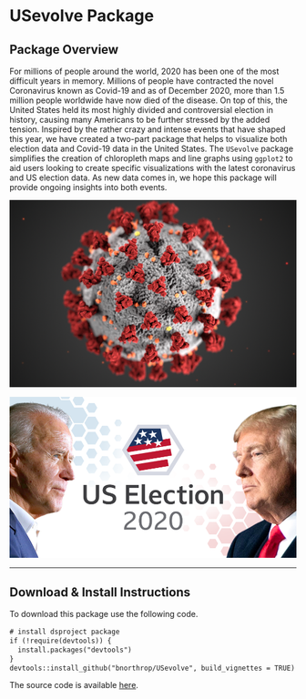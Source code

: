 # USevolve Package

## Package Overview

For millions of people around the world, 2020 has been one of the most difficult years in memory. Millions of people have contracted the novel Coronavirus known as Covid-19 and as of December 2020, more than 1.5 million people worldwide have now died of the disease. On top of this, the United States held its most highly divided and controversial election in history, causing many Americans to be further stressed by the added tension. Inspired by the rather crazy and intense events that have shaped this year, we have created a two-part package that helps to visualize both election data and Covid-19 data in the United States. The `USevolve` package simplifies the creation of chloropleth maps and line graphs using `ggplot2` to aid users looking to create specific visualizations with the latest coronavirus and US election data. As new data comes in, we hope this package will provide ongoing insights into both events.

![Corona Virus (Covid-19)](coronavirus.png)

![2020 Presidential Election](election20.png)

---

## Download & Install Instructions

To download this package use the following code.
```
# install dsproject package
if (!require(devtools)) {
  install.packages("devtools") 
}
devtools::install_github("bnorthrop/USevolve", build_vignettes = TRUE)
```

The source code is available [here](https://github.com/bnorthrop/USevolve).



